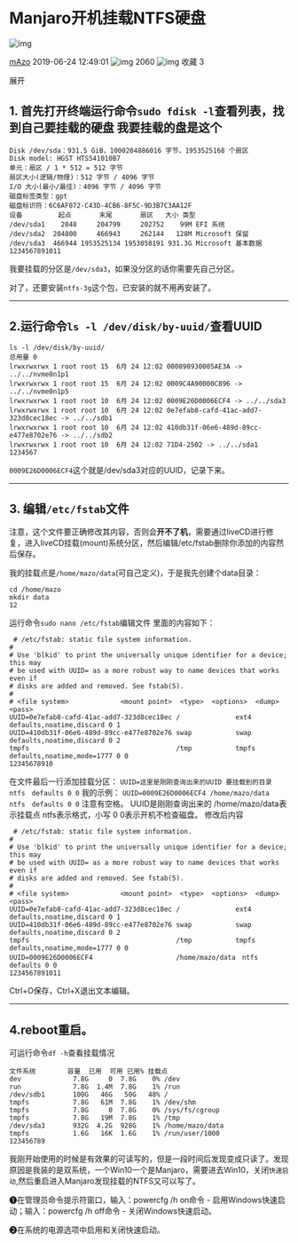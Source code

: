 # Manjaro开机挂载NTFS硬盘

![img](https://csdnimg.cn/release/phoenix/template/new_img/original.png)

[mAzo](https://me.csdn.net/weixin_43840399) 2019-06-24 12:49:01 ![img](https://csdnimg.cn/release/phoenix/template/new_img/articleRead.png) 2060 ![img](https://csdnimg.cn/release/phoenix/template/new_img/collect.png) 收藏 3

展开



## 1. 首先打开终端运行命令`sudo fdisk -l`查看列表，找到自己要挂载的硬盘 我要挂载的盘是这个

```
Disk /dev/sda：931.5 GiB，1000204886016 字节，1953525168 个扇区
Disk model: HGST HTS541010B7
单元：扇区 / 1 * 512 = 512 字节
扇区大小(逻辑/物理)：512 字节 / 4096 字节
I/O 大小(最小/最佳)：4096 字节 / 4096 字节
磁盘标签类型：gpt
磁盘标识符：6C6AF072-C43D-4CB6-8F5C-9D3B7C3AA12F
设备         起点       末尾       扇区   大小 类型
/dev/sda1    2048     204799     202752    99M EFI 系统
/dev/sda2  204800     466943     262144   128M Microsoft 保留
/dev/sda3  466944 1953525134 1953058191 931.3G Microsoft 基本数据
1234567891011
```

我要挂载的分区是`/dev/sda3`，如果没分区的话你需要先自己分区。

对了，还要安装`ntfs-3g`这个包，已安装的就不用再安装了。

------

## 2.运行命令`ls -l /dev/disk/by-uuid/`查看UUID

```
ls -l /dev/disk/by-uuid/
总用量 0
lrwxrwxrwx 1 root root 15  6月 24 12:02 000898930005AE3A -> ../../nvme0n1p1
lrwxrwxrwx 1 root root 15  6月 24 12:02 0009C4A90000C896 -> ../../nvme0n1p5
lrwxrwxrwx 1 root root 10  6月 24 12:02 0009E26D0006ECF4 -> ../../sda3
lrwxrwxrwx 1 root root 10  6月 24 12:02 0e7efab8-cafd-41ac-add7-323d8cec18ec -> ../../sdb1
lrwxrwxrwx 1 root root 10  6月 24 12:02 410db31f-06e6-489d-89cc-e477e8702e76 -> ../../sdb2
lrwxrwxrwx 1 root root 10  6月 24 12:02 71D4-2502 -> ../../sda1
1234567
```

`0009E26D0006ECF4`这个就是/dev/sda3对应的UUID，记录下来。

------

## 3. 编辑`/etc/fstab`文件

注意，这个文件要正确修改其内容，否则会**开不了机**，需要通过liveCD进行修复，进入liveCD挂载(mount)系统分区，然后编辑/etc/fstab删除你添加的内容然后保存。

我的挂载点是`/home/mazo/data`(可自己定义)，于是我先创建个data目录：

```
cd /home/mazo
mkdir data
12
```

运行命令`sudo nano /etc/fstab`编辑文件
里面的内容如下：

```
 # /etc/fstab: static file system information.
#
# Use 'blkid' to print the universally unique identifier for a device; this may
# be used with UUID= as a more robust way to name devices that works even if
# disks are added and removed. See fstab(5).
#
# <file system>             <mount point>  <type>  <options>  <dump>  <pass>
UUID=0e7efab8-cafd-41ac-add7-323d8cec18ec /              ext4    defaults,noatime,discard 0 1
UUID=410db31f-06e6-489d-89cc-e477e8702e76 swap           swap    defaults,noatime,discard 0 2
tmpfs                                     /tmp           tmpfs   defaults,noatime,mode=1777 0 0
12345678910
```

在文件最后一行添加挂载分区：
`UUID=这里是刚刚查询出来的UUID 要挂载到的目录　ntfs　defaults 0 0`
我的示例：
`UUID=0009E26D0006ECF4 /home/mazo/data　ntfs　defaults 0 0`
注意有空格。
UUID是刚刚查询出来的
/home/mazo/data表示挂载点
ntfs表示格式，小写
0 0表示开机不检查磁盘。
修改后内容

```
 # /etc/fstab: static file system information.
#
# Use 'blkid' to print the universally unique identifier for a device; this may
# be used with UUID= as a more robust way to name devices that works even if
# disks are added and removed. See fstab(5).
#
# <file system>             <mount point>  <type>  <options>  <dump>  <pass>
UUID=0e7efab8-cafd-41ac-add7-323d8cec18ec /              ext4    defaults,noatime,discard 0 1
UUID=410db31f-06e6-489d-89cc-e477e8702e76 swap           swap    defaults,noatime,discard 0 2
tmpfs                                     /tmp           tmpfs   defaults,noatime,mode=1777 0 0
UUID=0009E26D0006ECF4                     /home/mazo/data　ntfs　  defaults 0 0
1234567891011
```

Ctrl+O保存，Ctrl+X退出文本编辑。

------

## 4.reboot重启。

可运行命令`df -h`查看挂载情况

```
文件系统        容量  已用  可用 已用% 挂载点
dev             7.8G     0  7.8G    0% /dev
run             7.8G  1.4M  7.8G    1% /run
/dev/sdb1       100G   46G   50G   48% /
tmpfs           7.8G   61M  7.8G    1% /dev/shm
tmpfs           7.8G     0  7.8G    0% /sys/fs/cgroup
tmpfs           7.8G   19M  7.8G    1% /tmp
/dev/sda3       932G  4.2G  928G    1% /home/mazo/data
tmpfs           1.6G   16K  1.6G    1% /run/user/1000
123456789
```

我刚开始使用的时候是有效果的可读写的，但是一段时间后发现变成只读了。发现原因是我装的是双系统，一个Win10一个是Manjaro，需要进去Win10，关闭`快速启动`,然后重启进入Manjaro发现挂载的NTFS又可以写了。



❶在管理员命令提示符窗口，输入：powercfg /h on命令 - 启用Windows快速启动；输入：powercfg /h off命令 - 关闭Windows快速启动。

❷在系统的电源选项中启用和关闭快速启动。